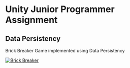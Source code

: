 # Unity Junior Programmer Assignment 
## Data Persistency
Brick Breaker Game implemented using Data Persistency

[![Brick Breaker](https://img.shields.io/badge/Brick_Breaker-808080?style=plastic)](https://ysd98.github.io/Data-Persistence-Project/)
